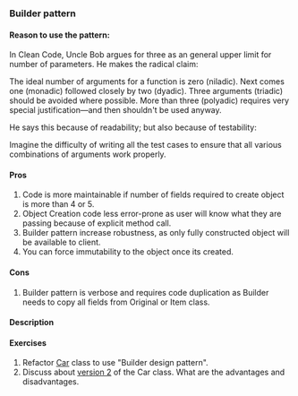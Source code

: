 ### Builder pattern
#### Reason to use the pattern: 
In Clean Code, Uncle Bob argues for three as an general upper limit for number of parameters. He makes the radical claim:

The ideal number of arguments for a function is zero (niladic). Next comes one (monadic) followed closely by two (dyadic). Three arguments (triadic) should be avoided where possible. More than three (polyadic) requires very special justification—and then shouldn't be used anyway.

He says this because of readability; but also because of testability:

Imagine the difficulty of writing all the test cases to ensure that all various combinations of arguments work properly.


#### Pros
1) Code is more maintainable if number of fields required to create object is more than 4 or 5.
2) Object Creation code less error-prone as user will know what they are passing because of explicit method call.
3) Builder pattern increase robustness, as only fully constructed object will be available to client.
4) You can force immutability to the object once its created.
#### Cons
1) Builder pattern is verbose and requires code duplication as Builder needs to copy all fields from Original or Item class.

#### Description




#### Exercises

1. Refactor [Car](./exercises/Car.java) class to use "Builder design pattern".
2. Discuss about [version 2](./exercises/CarV2.java) of the Car class. What are the advantages and disadvantages.







